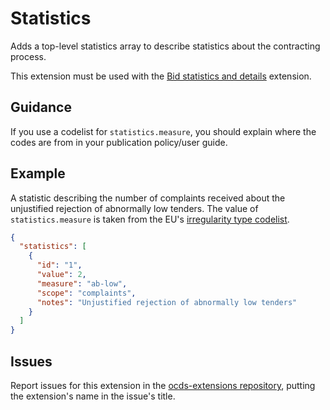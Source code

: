 # Statistics

Adds a top-level statistics array to describe statistics about the contracting process.

This extension must be used with the [Bid statistics and details](https://extensions.open-contracting.org/en/extensions/bids/master/) extension.

## Guidance

If you use a codelist for `statistics.measure`, you should explain where the codes are from in your publication policy/user guide.

## Example

A statistic describing the number of complaints received about the unjustified rejection of abnormally low tenders. The value of `statistics.measure` is taken from the EU's [irregularity type codelist](https://op.europa.eu/en/web/eu-vocabularies/concept-scheme/-/resource?uri=http://publications.europa.eu/resource/authority/irregularity-type).

```json
{
  "statistics": [
    {
      "id": "1",
      "value": 2,
      "measure": "ab-low",
      "scope": "complaints",
      "notes": "Unjustified rejection of abnormally low tenders"
    }
  ]
}
```

## Issues

Report issues for this extension in the [ocds-extensions repository](https://github.com/open-contracting/ocds-extensions/issues), putting the extension's name in the issue's title.
